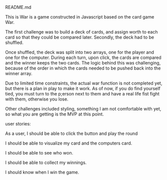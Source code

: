 README.md

This is War is a game constructed in Javascript based on the card game War.

The first challenge was to build a deck of cards, and assign worth to each card so that they could be compared later. Secondly, the deck had to be shuffled.

Once shuffled, the deck was split into two arrays, one for the player and one for the computer. During each turn, upon click, the cards are compared and the winner keeps the two cards. The logic behind this was challenging, because of the order in which the cards needed to be pushed back into the winner array.

Due to limited time constraints, the actual war function is not completed yet, but there is a plan in play to make it work. As of now, if you do find yourself tied, you must turn to the p;erson next to them and have a real life fist fight with them, otherwise you lose.

Other challenges included styling, something I am not comfortable with yet, so what you are getting is the MVP at this point.

user stories:

As a user, I should be able to click the button and play the round

I should be able to visualize my card and the computers card.

I should be able to see who won.

I should be able to collect my winnings.

I should know when I win the game. 
